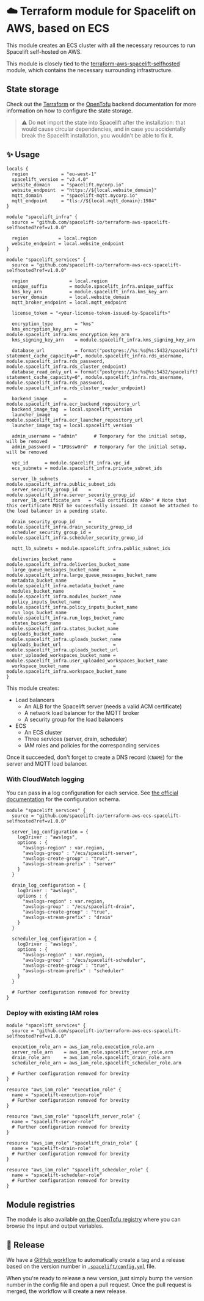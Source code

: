 # ☁️ Terraform module for Spacelift on AWS, based on ECS

This module creates an ECS cluster with all the necessary resources to run Spacelift self-hosted on AWS.

This module is closely tied to the [terraform-aws-spacelift-selfhosted](https://github.com/spacelift-io/terraform-aws-spacelift-selfhosted) module, which contains the necessary surrounding infrastructure.

## State storage

Check out the [Terraform](https://developer.hashicorp.com/terraform/language/backend) or the [OpenTofu](https://opentofu.org/docs/language/settings/backends/configuration/) backend documentation for more information on how to configure the state storage.

> ⚠️ Do **not** import the state into Spacelift after the installation: that would cause circular dependencies, and in case you accidentally break the Spacelift installation, you wouldn't be able to fix it.

## ✨ Usage

```hcl
locals {
  region            = "eu-west-1"
  spacelift_version = "v3.4.0"
  website_domain    = "spacelift.mycorp.io"
  website_endpoint  = "https://${local.website_domain}"
  mqtt_domain       = "spacelift-mqtt.mycorp.io"
  mqtt_endpoint     = "tls://${local.mqtt_domain}:1984"
}

module "spacelift_infra" {
  source = "github.com/spacelift-io/terraform-aws-spacelift-selfhosted?ref=v1.0.0"

  region           = local.region
  website_endpoint = local.website_endpoint
}

module "spacelift_services" {
  source = "github.com/spacelift-io/terraform-aws-ecs-spacelift-selfhosted?ref=v1.0.0"

  region               = local.region
  unique_suffix        = module.spacelift_infra.unique_suffix
  kms_key_arn          = module.spacelift_infra.kms_key_arn
  server_domain        = local.website_domain
  mqtt_broker_endpoint = local.mqtt_endpoint

  license_token = "<your-license-token-issued-by-Spacelift>"

  encryption_type        = "kms"
  kms_encryption_key_arn = module.spacelift_infra.kms_encryption_key_arn
  kms_signing_key_arn    = module.spacelift_infra.kms_signing_key_arn

  database_url           = format("postgres://%s:%s@%s:5432/spacelift?statement_cache_capacity=0", module.spacelift_infra.rds_username, module.spacelift_infra.rds_password, module.spacelift_infra.rds_cluster_endpoint)
  database_read_only_url = format("postgres://%s:%s@%s:5432/spacelift?statement_cache_capacity=0", module.spacelift_infra.rds_username, module.spacelift_infra.rds_password, module.spacelift_infra.rds_cluster_reader_endpoint)

  backend_image      = module.spacelift_infra.ecr_backend_repository_url
  backend_image_tag  = local.spacelift_version
  launcher_image     = module.spacelift_infra.ecr_launcher_repository_url
  launcher_image_tag = local.spacelift_version

  admin_username = "admin"      # Temporary for the initial setup, will be removed
  admin_password = "1P@ssw0rd"  # Temporary for the initial setup, will be removed

  vpc_id      = module.spacelift_infra.vpc_id
  ecs_subnets = module.spacelift_infra.private_subnet_ids

  server_lb_subnets           = module.spacelift_infra.public_subnet_ids
  server_security_group_id    = module.spacelift_infra.server_security_group_id
  server_lb_certificate_arn   = "<LB certificate ARN>" # Note that this certificate MUST be successfully issued. It cannot be attached to the load balancer in a pending state.

  drain_security_group_id     = module.spacelift_infra.drain_security_group_id
  scheduler_security_group_id = module.spacelift_infra.scheduler_security_group_id

  mqtt_lb_subnets = module.spacelift_infra.public_subnet_ids

  deliveries_bucket_name               = module.spacelift_infra.deliveries_bucket_name
  large_queue_messages_bucket_name     = module.spacelift_infra.large_queue_messages_bucket_name
  metadata_bucket_name                 = module.spacelift_infra.metadata_bucket_name
  modules_bucket_name                  = module.spacelift_infra.modules_bucket_name
  policy_inputs_bucket_name            = module.spacelift_infra.policy_inputs_bucket_name
  run_logs_bucket_name                 = module.spacelift_infra.run_logs_bucket_name
  states_bucket_name                   = module.spacelift_infra.states_bucket_name
  uploads_bucket_name                  = module.spacelift_infra.uploads_bucket_name
  uploads_bucket_url                   = module.spacelift_infra.uploads_bucket_url
  user_uploaded_workspaces_bucket_name = module.spacelift_infra.user_uploaded_workspaces_bucket_name
  workspace_bucket_name                = module.spacelift_infra.workspace_bucket_name
}
```

This module creates:

- Load balancers
  - An ALB for the Spacelift server (needs a valid ACM certificate)
  - A network load balancer for the MQTT broker
  - A security group for the load balancers
- ECS
  - An ECS cluster
  - Three services (server, drain, scheduler)
  - IAM roles and policies for the corresponding services

Once it succeeded, don't forget to create a DNS record (`CNAME`) for the server and MQTT load balancer.

### With CloudWatch logging

You can pass in a log configuration for each service. See [the official documentation](https://docs.aws.amazon.com/AmazonECS/latest/APIReference/API_LogConfiguration.html) for the configuration schema.

```hcl
module "spacelift_services" {
  source = "github.com/spacelift-io/terraform-aws-ecs-spacelift-selfhosted?ref=v1.0.0"

  server_log_configuration = {
    logDriver : "awslogs",
    options : {
      "awslogs-region" : var.region,
      "awslogs-group" : "/ecs/spacelift-server",
      "awslogs-create-group" : "true",
      "awslogs-stream-prefix" : "server"
    }
  }

  drain_log_configuration = {
    logDriver : "awslogs",
    options : {
      "awslogs-region" : var.region,
      "awslogs-group" : "/ecs/spacelift-drain",
      "awslogs-create-group" : "true",
      "awslogs-stream-prefix" : "drain"
    }
  }

  scheduler_log_configuration = {
    logDriver : "awslogs",
    options : {
      "awslogs-region" : var.region,
      "awslogs-group" : "/ecs/spacelift-scheduler",
      "awslogs-create-group" : "true",
      "awslogs-stream-prefix" : "scheduler"
    }
  }

  # Further configuration removed for brevity
}
```

### Deploy with existing IAM roles

```hcl
module "spacelift_services" {
  source = "github.com/spacelift-io/terraform-aws-ecs-spacelift-selfhosted?ref=v1.0.0"

  execution_role_arn = aws_iam_role.execution_role.arn
  server_role_arn    = aws_iam_role.spacelift_server_role.arn
  drain_role_arn     = aws_iam_role.spacelift_drain_role.arn
  scheduler_role_arn = aws_iam_role.spacelift_scheduler_role.arn

  # Further configuration removed for brevity
}

resource "aws_iam_role" "execution_role" {
  name = "spacelift-execution-role"
  # Further configuration removed for brevity
}

resource "aws_iam_role" "spacelift_server_role" {
  name = "spacelift-server-role"
  # Further configuration removed for brevity
}

resource "aws_iam_role" "spacelift_drain_role" {
  name = "spacelift-drain-role"
  # Further configuration removed for brevity
}

resource "aws_iam_role" "spacelift_scheduler_role" {
  name = "spacelift-scheduler-role"
  # Further configuration removed for brevity
}
```

## Module registries

The module is also available [on the OpenTofu registry](https://search.opentofu.org/module/spacelift-io/ecs-spacelift-selfhosted/aws/latest) where you can browse the input and output variables.

## 🚀 Release

We have a [GitHub workflow](./.github/workflows/release.yaml) to automatically create a tag and a release based on the version number in [`.spacelift/config.yml`](./.spacelift/config.yml) file.

When you're ready to release a new version, just simply bump the version number in the config file and open a pull request. Once the pull request is merged, the workflow will create a new release.
